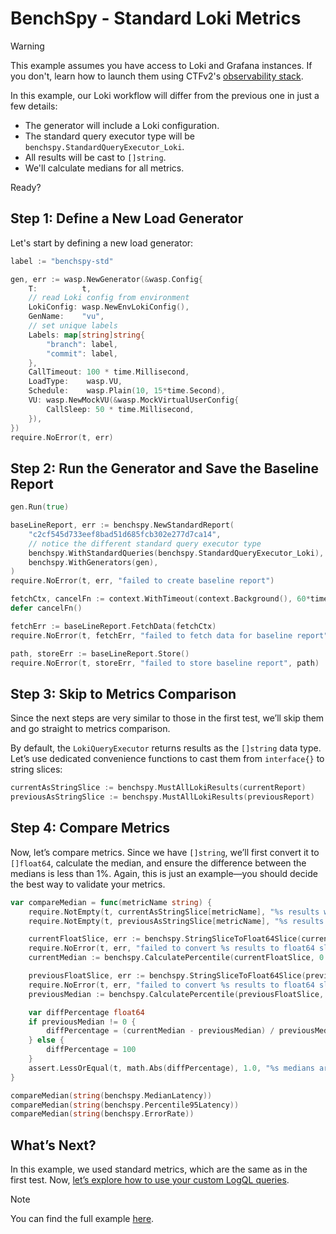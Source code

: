 # BenchSpy - Standard Loki Metrics

> [!WARNING]
> This example assumes you have access to Loki and Grafana instances. If you don't, learn how to launch them using CTFv2's [observability stack](../../../framework/observability/observability_stack.md).

In this example, our Loki workflow will differ from the previous one in just a few details:
- The generator will include a Loki configuration.
- The standard query executor type will be `benchspy.StandardQueryExecutor_Loki`.
- All results will be cast to `[]string`.
- We'll calculate medians for all metrics.

Ready?

## Step 1: Define a New Load Generator

Let's start by defining a new load generator:

```go
label := "benchspy-std"

gen, err := wasp.NewGenerator(&wasp.Config{
    T:          t,
    // read Loki config from environment
    LokiConfig: wasp.NewEnvLokiConfig(),
    GenName:    "vu",
    // set unique labels
    Labels: map[string]string{
        "branch": label,
        "commit": label,
    },
    CallTimeout: 100 * time.Millisecond,
    LoadType:    wasp.VU,
    Schedule:    wasp.Plain(10, 15*time.Second),
    VU: wasp.NewMockVU(&wasp.MockVirtualUserConfig{
        CallSleep: 50 * time.Millisecond,
    }),
})
require.NoError(t, err)
```

## Step 2: Run the Generator and Save the Baseline Report

```go
gen.Run(true)

baseLineReport, err := benchspy.NewStandardReport(
    "c2cf545d733eef8bad51d685fcb302e277d7ca14",
    // notice the different standard query executor type
    benchspy.WithStandardQueries(benchspy.StandardQueryExecutor_Loki),
    benchspy.WithGenerators(gen),
)
require.NoError(t, err, "failed to create baseline report")

fetchCtx, cancelFn := context.WithTimeout(context.Background(), 60*time.Second)
defer cancelFn()

fetchErr := baseLineReport.FetchData(fetchCtx)
require.NoError(t, fetchErr, "failed to fetch data for baseline report")

path, storeErr := baseLineReport.Store()
require.NoError(t, storeErr, "failed to store baseline report", path)
```

## Step 3: Skip to Metrics Comparison

Since the next steps are very similar to those in the first test, we’ll skip them and go straight to metrics comparison.

By default, the `LokiQueryExecutor` returns results as the `[]string` data type. Let’s use dedicated convenience functions to cast them from `interface{}` to string slices:

```go
currentAsStringSlice := benchspy.MustAllLokiResults(currentReport)
previousAsStringSlice := benchspy.MustAllLokiResults(previousReport)
```

## Step 4: Compare Metrics

Now, let’s compare metrics. Since we have `[]string`, we’ll first convert it to `[]float64`, calculate the median, and ensure the difference between the medians is less than 1%. Again, this is just an example—you should decide the best way to validate your metrics.

```go
var compareMedian = func(metricName string) {
    require.NotEmpty(t, currentAsStringSlice[metricName], "%s results were missing from current report", metricName)
    require.NotEmpty(t, previousAsStringSlice[metricName], "%s results were missing from previous report", metricName)

    currentFloatSlice, err := benchspy.StringSliceToFloat64Slice(currentAsStringSlice[metricName])
    require.NoError(t, err, "failed to convert %s results to float64 slice", metricName)
    currentMedian := benchspy.CalculatePercentile(currentFloatSlice, 0.5)

    previousFloatSlice, err := benchspy.StringSliceToFloat64Slice(previousAsStringSlice[metricName])
    require.NoError(t, err, "failed to convert %s results to float64 slice", metricName)
    previousMedian := benchspy.CalculatePercentile(previousFloatSlice, 0.5)

    var diffPercentage float64
    if previousMedian != 0 {
        diffPercentage = (currentMedian - previousMedian) / previousMedian * 100
    } else {
        diffPercentage = 100
    }
    assert.LessOrEqual(t, math.Abs(diffPercentage), 1.0, "%s medians are more than 1% different", metricName, fmt.Sprintf("%.4f", diffPercentage))
}

compareMedian(string(benchspy.MedianLatency))
compareMedian(string(benchspy.Percentile95Latency))
compareMedian(string(benchspy.ErrorRate))
```

## What’s Next?

In this example, we used standard metrics, which are the same as in the first test. Now, [let’s explore how to use your custom LogQL queries](./loki_custom.md).

> [!NOTE]
> You can find the full example [here](https://github.com/smartcontractkit/chainlink-testing-framework/tree/main/wasp/examples/benchspy/loki_query_executor/loki_query_executor_test.go).